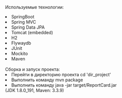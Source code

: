 Используемые технологии:
<li>SpringBoot</li>
<li>Spring MVC</li>
<li>Spring Data JPA</li>
<li>Tomcat (embedded)</li>
<li>H2</li>
<li>Flywaydb</li>
<li>JUnit</li>
<li>Mockito</li>
<li>Maven</li><br>
Сборка и запуск проекта:<br>
<li>Перейти в директорию проекта cd 'dir_project'</li>
<li>Выполнить команду mvn package</li>
<li>Выполнить команду java -jar target/ReportCard.jar</li>
(JDK 1.8.0_191, Maven: 3.3.9)<br><br>


    